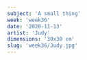 ```yaml
---
subject: 'A small thing'
week: 'week36'
date: '2020-11-13'
artist: 'Judy'
dimensions: '30x30 cm'
slug: 'week36/Judy.jpg'
---
```

